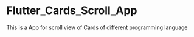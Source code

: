 # Flutter_Cards_Scroll_App
This is a App for scroll view of Cards of different programming language
